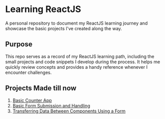 # Learning ReactJS
A personal repository to document my ReactJS learning journey and showcase the basic projects I've created along the way.

## Purpose
This repo serves as a record of my ReactJS learning path, including the small projects and code snippets I develop during the process. It helps me quickly review concepts and provides a handy reference whenever I encounter challenges.

## Projects Made till now
1. [Basic Counter App](https://github.com/techux/LearningReactJS/tree/main/BasicCounterApp#output-screenshot)
2. [Basic Form Submission and Handling](https://github.com/techux/LearningReactJS/tree/main/form-handling#output-screenshot)
3. [Transferring Data Between Components Using a Form](https://github.com/techux/LearningReactJS/tree/main/learnComponents#output-screenshot)
